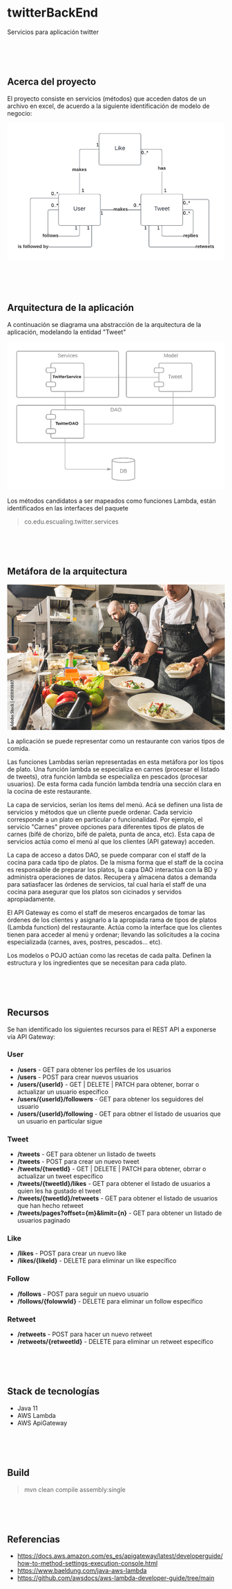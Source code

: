 # twitterBackEnd
Servicios para aplicación twitter  


<br><br><br>



## Acerca del proyecto
El proyecto consiste en servicios (métodos) que acceden datos de un archivo en excel, de acuerdo a la siguiente identificación de modelo de negocio:

![alt text](https://github.com/Konstrictorman/twiteerBackEnd/blob/master/src/main/resources/Business%20model.png?raw=true)  

<br><br><br>

## Arquitectura de la aplicación
A continuación se diagrama una abstracción de la arquitectura de la aplicación, modelando la entidad "Tweet"

![alt text](https://github.com/Konstrictorman/twiteerBackEnd/blob/master/src/main/resources/Architecture.png?raw=true)

Los métodos candidatos a ser mapeados como funciones Lambda, están identificados en las interfaces del paquete

> co.edu.escualing.twitter.services


<br><br><br>

## Metáfora de la arquitectura

![alt text](https://github.com/Konstrictorman/twiteerBackEnd/blob/master/src/main/resources/Restaurant.jpeg?raw=true)  

La aplicación se puede representar como un restaurante con varios tipos de comida.  

Las funciones Lambdas serían representadas en esta metáfora por los tipos de plato.  Una función lambda se especializa en carnes (procesar el listado de tweets), otra función lambda se especializa en pescados (procesar usuarios).  De esta forma cada función lambda tendría una sección clara en la cocina de este restaurante.  

La capa de servicios, serían los ítems del menú.  Acá se definen una lista de servicios y métodos que un cliente puede ordenar.  Cada servicio corresponde a un plato en particular o funcionalidad.  Por ejemplo, el servicio "Carnes" provee opciones para diferentes tipos de platos de carnes (bifé de chorizo, bifé de paleta, punta de anca, etc).  Esta
capa de servicios actúa como el menú al que los clientes (API gateway) acceden.  

La capa de acceso a datos DAO, se puede comparar con el staff de la cocina para cada tipo de platos.  De la misma forma que el staff de la cocina es responsable de preparar los platos, la capa DAO interactúa con la BD y administra operaciones de datos.  Recupera y almacena datos a demanda para satiasfacer las órdenes de servicios, tal cual
haría el staff de una cocina para asegurar que los platos son cicinados y servidos apropiadamente.  

El API Gateway es como el staff de meseros encargados de tomar las órdenes de los clientes y asignarlo a la apropiada rama de tipos de platos (Lambda function) del restaurante.  Actúa como la interface que los clientes tienen para acceder al menú y ordenar; llevando las solicitudes a la cocina especializada (carnes, aves, postres, pescados... etc).  

Los modelos o POJO actúan como las recetas de cada palta.  Definen la estructura y los ingredientes que se necesitan para cada plato.

<br><br><br>

## Recursos

Se han identificado los siguientes recursos para el REST API a exponerse vía API Gateway:

### User

- **/users**  - GET para obtener los perfiles de los usuarios
- **/users**  - POST para crear nuevos usuarios
- **/users/{userId}** -  GET | DELETE | PATCH para obtener, borrar o actualizar un usuario específico
- **/users/{userId}/followers** - GET para obtener los seguidores del usuario
- **/users/{userId}/following**  - GET para obtner el listado de usuarios que un usuario en particular sigue

### Tweet

- **/tweets** - GET para obtener un listado de tweets
- **/tweets** -  POST para crear un nuevo tweet
- **/tweets/{tweetId}** - GET | DELETE | PATCH para obtener, obrrar o actualizar un tweet específico
- **/tweets/{tweetId}/likes** - GET para obtener el listado de usuarios a quien les ha gustado el tweet
- **/tweets/{tweetId}/retweets** - GET para obtener el listado de usuarios que han hecho retweet
- **/tweets/pages?offset={m}&limit={n}** - GET para obtener un listado de usuarios paginado

### Like

- **/likes** - POST para crear un nuevo like
- **/likes/{likeId}** - DELETE para eliminar un like específico

### Follow

- **/follows** - POST para seguir un nuevo usuario
- **/follows/{folowwId}** - DELETE para eliminar un follow específico

### Retweet

- **/retweets** - POST para hacer un nuevo retweet
- **/retweets/{retweetId}** - DELETE para eliminar un retweet específico

<br><br><br>
## Stack de tecnologías

- Java 11
- AWS Lambda
- AWS ApiGateway

<br><br><br>
## Build

> mvn clean compile assembly:single

<br><br><br>
## Referencias

- https://docs.aws.amazon.com/es_es/apigateway/latest/developerguide/how-to-method-settings-execution-console.html
- https://www.baeldung.com/java-aws-lambda
- https://github.com/awsdocs/aws-lambda-developer-guide/tree/main
<br><br><br>
